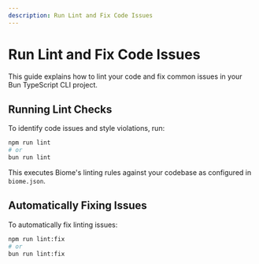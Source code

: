 ```yaml
---
description: Run Lint and Fix Code Issues
---
```


# Run Lint and Fix Code Issues

This guide explains how to lint your code and fix common issues in your Bun TypeScript CLI project.

## Running Lint Checks

To identify code issues and style violations, run:

```bash
npm run lint
# or
bun run lint
```

This executes Biome's linting rules against your codebase as configured in `biome.json`.

## Automatically Fixing Issues

To automatically fix linting issues:

```bash
npm run lint:fix
# or
bun run lint:fix